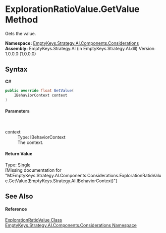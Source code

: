 # ExplorationRatioValue.GetValue Method 
 

Gets the value.

**Namespace:**&nbsp;<a href="N_EmptyKeys_Strategy_AI_Components_Considerations">EmptyKeys.Strategy.AI.Components.Considerations</a><br />**Assembly:**&nbsp;EmptyKeys.Strategy.AI (in EmptyKeys.Strategy.AI.dll) Version: 1.0.0.0 (1.0.0.0)

## Syntax

**C#**<br />
``` C#
public override float GetValue(
	IBehaviorContext context
)
```


#### Parameters
&nbsp;<dl><dt>context</dt><dd>Type: IBehaviorContext<br />The context.</dd></dl>

#### Return Value
Type: <a href="http://msdn2.microsoft.com/en-us/library/3www918f" target="_blank">Single</a><br />\[Missing <returns> documentation for "M:EmptyKeys.Strategy.AI.Components.Considerations.ExplorationRatioValue.GetValue(EmptyKeys.Strategy.AI.IBehaviorContext)"\]

## See Also


#### Reference
<a href="T_EmptyKeys_Strategy_AI_Components_Considerations_ExplorationRatioValue">ExplorationRatioValue Class</a><br /><a href="N_EmptyKeys_Strategy_AI_Components_Considerations">EmptyKeys.Strategy.AI.Components.Considerations Namespace</a><br />